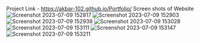 Project Link - https://akbar-102.github.io/Portfolio/
Screen shots of Website 
![Screenshot 2023-07-09 152817](https://github.com/Akbar-102/Portfolio/assets/111429865/e90473f3-f4d2-4845-a112-31049852f05d)
![Screenshot 2023-07-09 152903](https://github.com/Akbar-102/Portfolio/assets/111429865/bd000f7b-8170-48d1-808f-5125243915ae)
![Screenshot 2023-07-09 152938](https://github.com/Akbar-102/Portfolio/assets/111429865/66b4aab6-2c25-4041-88b3-81224afec1a8)
![Screenshot 2023-07-09 153028](https://github.com/Akbar-102/Portfolio/assets/111429865/bfeac781-73eb-4f0f-aba8-bc649e84c565)
![Screenshot 2023-07-09 153111](https://github.com/Akbar-102/Portfolio/assets/111429865/c47c4cbb-7cd3-4bfc-95f0-d8a262dbc749)
![Screenshot 2023-07-09 153147](https://github.com/Akbar-102/Portfolio/assets/111429865/44ec326d-5699-4919-8667-b928929f92c1)
![Screenshot 2023-07-09 153211](https://github.com/Akbar-102/Portfolio/assets/111429865/336f0391-daa6-412a-9f8c-e331b249aa47)
